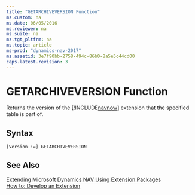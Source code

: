 ```yaml
---
title: "GETARCHIVEVERSION Function"
ms.custom: na
ms.date: 06/05/2016
ms.reviewer: na
ms.suite: na
ms.tgt_pltfrm: na
ms.topic: article
ms-prod: "dynamics-nav-2017"
ms.assetid: 3e7f90bb-2758-494c-86b0-8a5e5c44cd00
caps.latest.revision: 3
---
```

# GETARCHIVEVERSION Function
Returns the version of the [!INCLUDE[navnow](includes/navnow_md.md)] extension that the specified table is part of.  
  
## Syntax  
  
```  
[Version :=] GETARCHIVEVERSION  
```  
  
## See Also  
 [Extending Microsoft Dynamics NAV Using Extension Packages](Extending-Microsoft-Dynamics-NAV-Using-Extension-Packages.md)   
 [How to: Develop an Extension](How%20to:%20Develop%20an%20Extension.md)